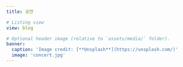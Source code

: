 ```yaml
---
title: 공연

# Listing view
view: blog

# Optional header image (relative to `assets/media/` folder).
banner:
  caption: 'Image credit: [**Unsplash**](https://unsplash.com/)'
  image: 'concert.jpg'
---
```

